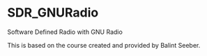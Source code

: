 # SDR_GNURadio

Software Defined Radio with GNU Radio

This is based on the course created and provided by Balint Seeber.
